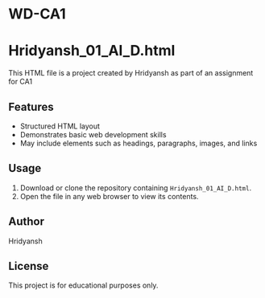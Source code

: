 # WD-CA1
# Hridyansh_01_AI_D.html

This HTML file is a project created by Hridyansh as part of an assignment for CA1

## Features

- Structured HTML layout
- Demonstrates basic web development skills
- May include elements such as headings, paragraphs, images, and links

## Usage

1. Download or clone the repository containing `Hridyansh_01_AI_D.html`.
2. Open the file in any web browser to view its contents.

## Author

Hridyansh

## License

This project is for educational purposes only.
